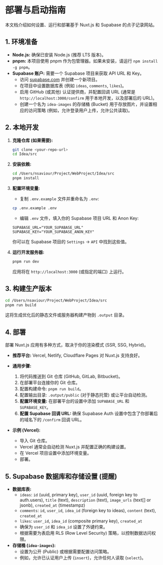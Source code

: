 # 部署与启动指南

本文档介绍如何设置、运行和部署基于 Nuxt.js 和 Supabase 的点子记录网站。

## 1. 环境准备

*   **Node.js:** 确保已安装 Node.js (推荐 LTS 版本)。
*   **pnpm:** 本项目使用 pnpm 作为包管理器。如果未安装，请运行 `npm install -g pnpm`。
*   **Supabase 账户:** 需要一个 Supabase 项目来获取 API URL 和 Key。
    *   访问 [supabase.com](https://supabase.com/) 并创建一个新项目。
    *   在项目中设置数据库表 (例如 `ideas`, `comments`, `likes`)。
    *   启用 GitHub (或其他) 认证提供商，并配置回调 URL (通常是 `http://localhost:3000/confirm` 用于本地开发，以及部署后的 URL)。
    *   创建一个名为 `idea-images` 的存储桶 (Bucket) 用于存放图片，并设置相应的访问策略 (例如，允许登录用户上传，允许公共读取)。

## 2. 本地开发

1.  **克隆仓库 (如果需要):**
    ```bash
    git clone <your-repo-url>
    cd Idea/src
    ```

2.  **安装依赖:**
    ```bash
    cd /Users/nsaviour/Project/WebProject/Idea/src
    pnpm install
    ```

3.  **配置环境变量:**
    *   复制 `.env.example` 文件并重命名为 `.env`:
      ```bash
      cp .env.example .env
      ```
    *   编辑 `.env` 文件，填入你的 Supabase 项目 URL 和 Anon Key:
      ```dotenv
      SUPABASE_URL="YOUR_SUPABASE_URL"
      SUPABASE_KEY="YOUR_SUPABASE_ANON_KEY"
      ```
      你可以在 Supabase 项目的 `Settings` -> `API` 中找到这些值。

4.  **运行开发服务器:**
    ```bash
    pnpm run dev
    ```
    应用将在 `http://localhost:3000` (或指定的端口) 上运行。

## 3. 构建生产版本

```bash
cd /Users/nsaviour/Project/WebProject/Idea/src
pnpm run build
```

这将生成优化后的静态文件或服务器构建产物到 `.output` 目录。

## 4. 部署

部署 Nuxt.js 应用有多种方式，取决于你的渲染模式 (SSR, SSG, Hybrid)。

*   **推荐平台:** Vercel, Netlify, Cloudflare Pages 对 Nuxt.js 支持良好。

*   **通用步骤:**
    1.  将代码推送到 Git 仓库 (GitHub, GitLab, Bitbucket)。
    2.  在部署平台连接你的 Git 仓库。
    3.  配置构建命令: `pnpm run build`。
    4.  配置输出目录: `.output/public` (对于静态托管) 或让平台自动检测。
    5.  **配置环境变量:** 在部署平台的设置中添加 `SUPABASE_URL` 和 `SUPABASE_KEY`。
    6.  **配置 Supabase 回调 URL:** 确保 Supabase Auth 设置中包含了你部署后的域名下的 `/confirm` 回调 URL。

*   **示例 (Vercel):**
    *   导入 Git 仓库。
    *   Vercel 通常会自动检测 Nuxt.js 并配置正确的构建设置。
    *   在 Vercel 项目设置中添加环境变量。
    *   部署。

## 5. Supabase 数据库和存储设置 (提醒)

*   **数据库表:**
    *   `ideas`: `id` (uuid, primary key), `user_id` (uuid, foreign key to auth.users), `title` (text), `description` (text), `image_urls` (text[] or jsonb), `created_at` (timestampz)
    *   `comments`: `id`, `user_id`, `idea_id` (foreign key to ideas), `content` (text), `created_at`
    *   `likes`: `user_id`, `idea_id` (composite primary key), `created_at`
    *   确保为 `user_id` 和 `idea_id` 设置了外键约束。
    *   根据需要为表启用 RLS (Row Level Security) 策略，以控制数据访问权限。
*   **存储桶 (`idea-images`):**
    *   设置为公开 (Public) 或根据需要配置访问策略。
    *   例如，允许已认证用户上传 (`insert`)，允许任何人读取 (`select`)。


